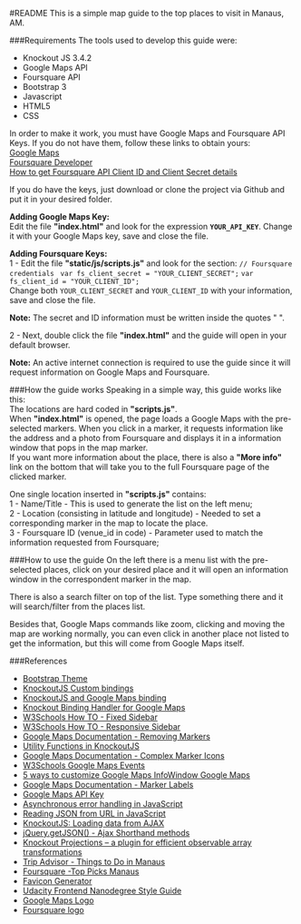 #README
This is a simple map guide to the top places to visit in Manaus, AM.

###Requirements
The tools used to develop this guide were:  
* Knockout JS 3.4.2  
* Google Maps API  
* Foursquare API  
* Bootstrap 3  
* Javascript  
* HTML5  
* CSS


In order to make it work, you must have Google Maps and Foursquare API Keys.
If you do not have them, follow these links to obtain yours:  
[Google Maps](https://developers.google.com/maps/documentation/javascript/get-api-key)  
[Foursquare Developer](https://developer.foursquare.com/docs/api)  
[How to get Foursquare API Client ID and Client Secret details](https://www.knowband.com/blog/user-manual/get-foursquare-api-client-id-client-secret-details/)  

If you do have the keys, just download or clone the project via Github and put it in your desired folder. 
 
**Adding Google Maps Key:**  
Edit the file **"index.html"** and look for the expression **`YOUR_API_KEY`**. Change it with your Google Maps key, save and close the file.

**Adding Foursquare Keys:**  
1 - Edit the file **"static/js/scripts.js"** and look for the section: 
`// Foursquare credentials ` 
`var fs_client_secret = "YOUR_CLIENT_SECRET";`
`var fs_client_id = "YOUR_CLIENT_ID";`  
Change both `YOUR_CLIENT_SECRET` and `YOUR_CLIENT_ID` with your information, save and close the file.   
 
**Note:** The secret and ID information must be written inside the quotes " ". 

2 - Next, double click the file **"index.html"**  and the guide will open in your default browser.

**Note:** An active internet connection is required to use the guide since it will request information on Google Maps and Foursquare.

###How the guide works
Speaking in a simple way, this guide works like this:  
The locations are hard coded in **"scripts.js"**.  
When **"index.html"** is opened, the page loads a Google Maps with the pre-selected markers. 
When you click in a marker, it requests information like the address and a photo from Foursquare and displays it in a information window that pops in the map marker.  
If you want more information about the place, there is also a **"More info"** link on the bottom that will take you to the full Foursquare page of the clicked marker.

One single location inserted in **"scripts.js"** contains:  
1 - Name/Title - This is used to generate the list on the left menu;  
2 - Location (consisting in latitude and longitude) - Needed to set a corresponding marker in the map to locate the place.  
3 - Foursquare ID (venue_id in code) - Parameter used to match the information requested from Foursquare;

###How to use the guide
On the left there is a menu list with the pre-selected places, click on your desired place and it will open an information window in the correspondent marker in the map.  

There is also a search filter on top of the list. Type something there and it will search/filter from the places list. 

Besides that, Google Maps commands like zoom, clicking and moving the map are working normally, you can even click in another place not listed to get the information, but this will come from Google Maps itself.  


###References
* [Bootstrap Theme](https://startbootstrap.com/template-overviews/resume/)
* [KnockoutJS Custom bindings](https://knockoutjs.com/documentation/custom-bindings.html)
* [KnockoutJS and Google Maps binding](http://www.hoonzis.com/knockoutjs-and-google-maps-binding/)
* [Knockout Binding Handler for Google Maps](https://testasoftware.com/knockout-binding-handler-for-google-maps)
* [W3Schools How TO - Fixed Sidebar](https://www.w3schools.com/howto/howto_css_fixed_sidebar.asp)
* [W3Schools How TO - Responsive Sidebar](https://www.w3schools.com/howto/howto_css_sidebar_responsive.asp)
* [Google Maps Documentation - Removing Markers](https://developers.google.com/maps/documentation/javascript/examples/marker-remove)
* [Utility Functions in KnockoutJS](http://www.knockmeout.net/2011/04/utility-functions-in-knockoutjs.html)
* [Google Maps Documentation - Complex Marker Icons](https://developers.google.com/maps/documentation/javascript/examples/icon-complex)
* [W3Schools Google Maps Events](https://www.w3schools.com/graphics/google_maps_events.asp)
* [5 ways to customize Google Maps InfoWindow
Google Maps](http://en.marnoto.com/2014/09/5-formas-de-personalizar-infowindow.html)
* [Google Maps Documentation - Marker Labels](https://developers.google.com/maps/documentation/javascript/examples/marker-labels)
* [Google Maps API Key](https://developers.google.com/maps/documentation/javascript/get-api-key)
* [Asynchronous error handling in JavaScript](https://ruben.verborgh.org/blog/2012/12/31/asynchronous-error-handling-in-javascript/)
* [Reading JSON from URL in JavaScript](http://zetcode.com/articles/javascriptjsonurl/)
* [KnockoutJS: Loading data from AJAX](https://gistpages.com/posts/knockoutjs_loading_data_from_ajax)
* [jQuery.getJSON() - Ajax Shorthand methods](http://api.jquery.com/jQuery.getJSON/)
* [Knockout Projections – a plugin for efficient observable array transformations](http://blog.stevensanderson.com/2013/12/03/knockout-projections-a-plugin-for-efficient-observable-array-transformations/)
* [Trip Advisor - Things to Do in Manaus](https://www.tripadvisor.com/Attractions-g303235-Activities-Manaus_Amazon_River_State_of_Amazonas.html)
* [Foursquare -Top Picks Manaus](https://foursquare.com/explore?mode=url&near=Manaus%2C%20AM%2C%20Brazil&nearGeoId=72057594041591453&q=Top%20Picks)
* [Favicon Generator](https://www.favicon.cc/)
* [Udacity Frontend Nanodegree Style Guide](http://udacity.github.io/frontend-nanodegree-styleguide/javascript.html)
* [Google Maps Logo](https://localcave.com/blog-de-viagem/aplicativos-de-viagem/google-maps-logo/)
* [Foursquare logo](https://www.dropbox.com/sh/webqiiog37nr3n9/AABXw51LfqDEKPMr7DJDU1KLa?dl=0)